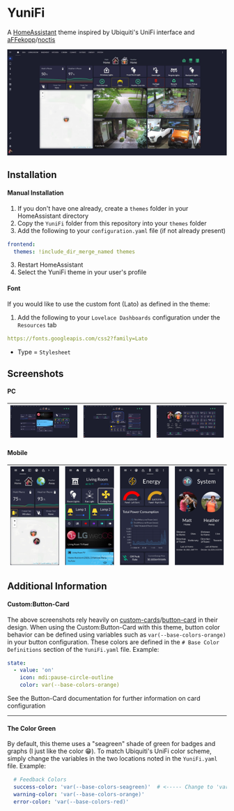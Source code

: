 # YuniFi
A [HomeAssistant](https://www.home-assistant.io/) theme inspired by Ubiquiti's UniFi interface and [aFFekopp](https://github.com/aFFekopp)/[noctis](https://github.com/aFFekopp/noctis)

![](https://raw.githubusercontent.com/teamRibcage/YuniFi/main/screenshots/desktop_1.jpg)

## Installation

#### Manual Installation
1. If you don't have one already, create a `themes` folder in your HomeAssistant directory
2. Copy the `YuniFi` folder from this repository into your `themes` folder
3. Add the following to your `configuration.yaml` file (if not already present)

```yaml
frontend:
  themes: !include_dir_merge_named themes
```

3. Restart HomeAssistant
4. Select the YuniFi theme in your user's profile 

#### Font
If you would like to use the custom font (Lato) as defined in the theme:
1. Add the following to your `Lovelace Dashboards` configuration under the `Resources` tab 
```yaml
https://fonts.googleapis.com/css2?family=Lato
```
- Type = `Stylesheet`

## Screenshots

#### PC
![](https://raw.githubusercontent.com/teamRibcage/YuniFi/main/screenshots/desktop_2.jpg) | ![](https://raw.githubusercontent.com/teamRibcage/YuniFi/main/screenshots/desktop_3.jpg) | ![](https://raw.githubusercontent.com/teamRibcage/YuniFi/main/screenshots/desktop_4.jpg)
:----:|:----:|:----:

#### Mobile
![](https://raw.githubusercontent.com/teamRibcage/YuniFi/main/screenshots/mobile_1.jpg) | ![](https://raw.githubusercontent.com/teamRibcage/YuniFi/main/screenshots/mobile_2.jpg) | ![](https://raw.githubusercontent.com/teamRibcage/YuniFi/main/screenshots/mobile_3.jpg) | ![](https://raw.githubusercontent.com/teamRibcage/YuniFi/main/screenshots/mobile_4.jpg)
:----:|:----:|:----:|:----:

## Additional Information

#### Custom:Button-Card
The above screenshots rely heavily on [custom-cards](https://github.com/custom-cards)/[button-card](https://github.com/custom-cards/button-card) in their design. When using the Custom:Button-Card with this theme, button color behavior can be defined using variables such as `var(--base-colors-orange)` in your button configuration. These colors are defined in the `# Base Color Definitions` section of the `YuniFi.yaml` file. Example:

```yaml
state:
  - value: 'on'
    icon: mdi:pause-circle-outline
    color: var(--base-colors-orange)
```

See the Button-Card documentation for further information on card configuration

----

#### The Color Green
By default, this theme uses a "seagreen" shade of green for badges and graphs (I just like the color 😁). To match Ubiquiti's UniFi color scheme, simply change the variables in the two locations noted in the `YuniFi.yaml` file. Example:

```yaml
  # Feedback Colors
  success-color: 'var(--base-colors-seagreen)'  # <----- Change to 'var(--base-colors-green)' to match UniFi color
  warning-color: 'var(--base-colors-orange)'
  error-color: 'var(--base-colors-red)'
```
